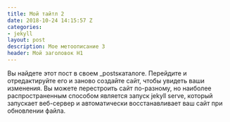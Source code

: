 ```yaml
---
title: Мой тайтл 2
date: 2018-10-24 14:15:57 Z
categories:
- jekyll
layout: post
description: Мое метоописание 3
header: Мой заголовок H1
---
```


Вы найдете этот пост в своем _postsкаталоге. Перейдите и отредактируйте его и заново создайте сайт, чтобы увидеть ваши изменения. Вы можете перестроить сайт по-разному, но наиболее распространенным способом является запуск jekyll serve, который запускает веб-сервер и автоматически восстанавливает ваш сайт при обновлении файла.
